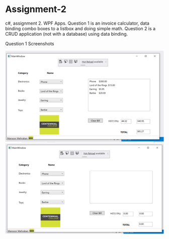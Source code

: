 # Assignment-2
c#, assignment 2. WPF Apps. Question 1 is an invoice calculator, data binding combo boxes to a listbox and doing simple math. Question 2 is a CRUD application (not with a database) using data binding.

Question 1 Screenshots

![alt text](a2q1.PNG)
![alt text](a2q1-2.PNG)
